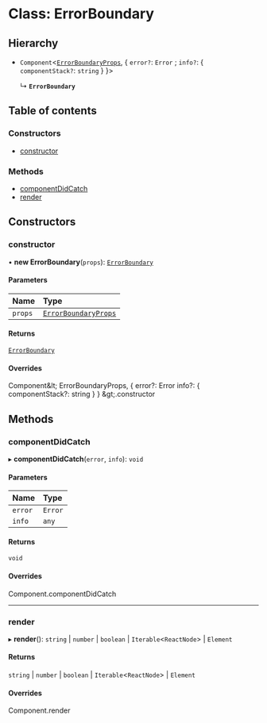 # Class: ErrorBoundary

## Hierarchy

- `Component`\<[`ErrorBoundaryProps`](../interfaces/ErrorBoundaryProps.md), \{ `error?`: `Error` ; `info?`: \{ `componentStack?`: `string`  }  }\>

  ↳ **`ErrorBoundary`**

## Table of contents

### Constructors

- [constructor](ErrorBoundary.md#constructor)

### Methods

- [componentDidCatch](ErrorBoundary.md#componentdidcatch)
- [render](ErrorBoundary.md#render)

## Constructors

### constructor

• **new ErrorBoundary**(`props`): [`ErrorBoundary`](ErrorBoundary.md)

#### Parameters

| Name | Type |
| :------ | :------ |
| `props` | [`ErrorBoundaryProps`](../interfaces/ErrorBoundaryProps.md) |

#### Returns

[`ErrorBoundary`](ErrorBoundary.md)

#### Overrides

Component\&lt;
  ErrorBoundaryProps,
  \{
    error?: Error
    info?: \{
      componentStack?: string
    }
  }
\&gt;.constructor

## Methods

### componentDidCatch

▸ **componentDidCatch**(`error`, `info`): `void`

#### Parameters

| Name | Type |
| :------ | :------ |
| `error` | `Error` |
| `info` | `any` |

#### Returns

`void`

#### Overrides

Component.componentDidCatch

___

### render

▸ **render**(): `string` \| `number` \| `boolean` \| `Iterable`\<`ReactNode`\> \| `Element`

#### Returns

`string` \| `number` \| `boolean` \| `Iterable`\<`ReactNode`\> \| `Element`

#### Overrides

Component.render
